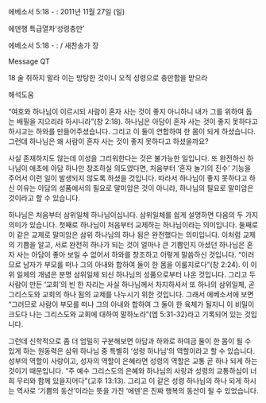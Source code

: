 에베소서 5:18 - : 
2011년 11월 27일 (일)

에덴행 특급열차‘성령충만’



에베소서 5:18 - : / 새찬송가  장


Message QT

18 술 취하지 말라 이는 방탕한 것이니 오직 성령으로 충만함을 받으라

해석도움





“여호와 하나님이 이르시되 사람이 혼자 사는 것이 좋지 아니하니 내가 그를 위하여 돕는 배필을 지으리라 하시니라”(창 2:18). 하나님은 아담이 혼자 사는 것이 좋지 못하다고 하시고는 하와를 만들어주셨습니다. 그리고 이 둘이 연합하여 한 몸이 되게 하셨습니다. 그런데 하나님은 왜 사람이 혼자 사는 것이 좋지 못하다고 하셨을까요?

사실 존재하지도 않는데 이성을 그리워한다는 것은 불가능한 일입니다. 또 완전하신 하나님이 애초에 아담 하나만 창조하실 의도였다면, 처음부터 ‘혼자 놀기의 진수’ 기능을 주어서 이런 일이 발생되지 않도록 하셨을 것입니다. 따라서 하나님이 좋지 못하다고 하신 이유는 아담의 성품에서의 필요로 말미암은 것이 아니라, 하나님의 필요로 말미암은 것이라고 할 수 있습니다.

하나님은 처음부터 삼위일체 하나님이십니다. 삼위일체를 쉽게 설명하면 다음의 두 가지 의미가 있습니다. 첫째로 하나님이 처음부터 교제하는 하나님이라는 의미입니다. 둘째로 이 같은 교제로 말미암은 삼위 하나님의 하나 됨은 완전했다는 의미입니다. 이처럼 교제의 기쁨을 알고, 서로 완전히 하나가 되는 것이 얼마나 큰 기쁨인지 아셨던 하나님은 혼자 사는 아담이 좋아 보일 수 없어서 하와를 창조하고 이렇게 말씀하신 것입니다. “이러므로 남자가 부모를 떠나 그의 아내와 합하여 둘이 한 몸을 이룰지로다”(창 2:24). 이 이위 일체의 개념은 분명 삼위일체 되신 하나님의 성품으로부터 나온 것입니다. 그리고 두 사람이 만든 ‘교회’의 빈 한 자리는 사실 하나님께서 차지하셔서 또 하나의 삼위일체, 곧 그리스도와 교회의 하나 됨의 교제를 나누시기 위한 것입니다. 그래서 에베소서에 보면 “그러므로 사람이 부모를 떠나 그의 아내와 합하여 그 둘이 한 육체가 될지니 이 비밀이 크도다 나는 그리스도와 교회에 대하여 말하노라”(엡 5:31-32)라고 기록되어 있는 것입니다.

그런데 신학적으로 좀 더 엄밀히 구분해보면 아담과 하와로 하여금 둘이 한 몸이 될 수 있게 하는 원동력은 삼위 하나님 중 특별히 ‘성령 하나님’의 역할이라고 할 수 있습니다. 성부의 역할이 사랑이고, 성자의 역할이 은혜라면 성령의 역할은 교통 곧 하나 되게 하는 것이기 때문입니다. “주 예수 그리스도의 은혜와 하나님의 사랑과 성령의 교통하심이 너희 무리와 함께 있을지어다”(고후 13:13). 그리고 이 같은 성령 하나님의 하나 되게 하시는 역사로 ‘기쁨의 동산’이라는 뜻을 가진 ‘에덴’은 진짜 행복의 동산이 될 수 있었습니다.